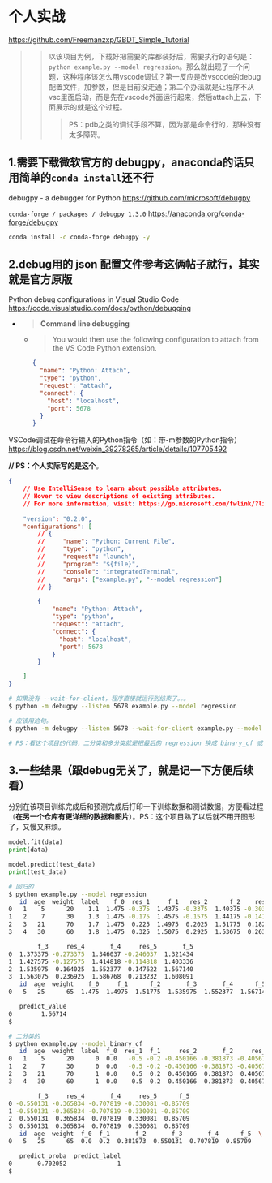 
# 个人实战

https://github.com/Freemanzxp/GBDT_Simple_Tutorial
>> 以该项目为例，下载好把需要的库都装好后，需要执行的语句是： `python example.py --model regression`。那么就出现了一个问题，这种程序该怎么用vscode调试？第一反应是改vscode的debug配置文件，加参数，但是目前没走通；第二个办法就是让程序不从vsc里面启动，而是先在vscode外面运行起来，然后attach上去，下面展示的就是这个过程。
>>> PS：pdb之类的调试手段不算，因为那是命令行的，那种没有太多障碍。

## 1.需要下载微软官方的 debugpy，anaconda的话只用简单的`conda install`还不行

debugpy - a debugger for Python https://github.com/microsoft/debugpy

`conda-forge / packages / debugpy 1.3.0` https://anaconda.org/conda-forge/debugpy
```sh
conda install -c conda-forge debugpy -y
```

## 2.debug用的 json 配置文件参考这俩帖子就行，其实就是官方原版

Python debug configurations in Visual Studio Code https://code.visualstudio.com/docs/python/debugging
- > **Command line debugging**
  * > You would then use the following configuration to attach from the VS Code Python extension.
    ```json
    {
      "name": "Python: Attach",
      "type": "python",
      "request": "attach",
      "connect": {
        "host": "localhost",
        "port": 5678
      }
    }
    ```

VSCode调试在命令行输入的Python指令（如：带-m参数的Python指令） https://blog.csdn.net/weixin_39278265/article/details/107705492

**// PS：个人实际写的是这个**。
```json
{
    // Use IntelliSense to learn about possible attributes.
    // Hover to view descriptions of existing attributes.
    // For more information, visit: https://go.microsoft.com/fwlink/?linkid=830387
    
    "version": "0.2.0",
    "configurations": [
        // {
        //     "name": "Python: Current File",
        //     "type": "python",
        //     "request": "launch",
        //     "program": "${file}",
        //     "console": "integratedTerminal",
        //     "args": ["example.py", "--model regression"]
        // }

        {
            "name": "Python: Attach",
            "type": "python",
            "request": "attach",
            "connect": {
              "host": "localhost",
              "port": 5678
            }
        }

    ]
}
```

```sh
# 如果没有 --wait-for-client，程序直接就运行到结束了。。。
$ python -m debugpy --listen 5678 example.py --model regression

# 应该用这句。
$ python -m debugpy --listen 5678 --wait-for-client example.py --model regression

# PS：看这个项目的代码，二分类和多分类就是把最后的 regression 换成 binary_cf 或 multi_cf 即可。
```

## 3.一些结果（跟debug无关了，就是记一下方便后续看）

分别在该项目训练完成后和预测完成后打印一下训练数据和测试数据，方便看过程（**在另一个仓库有更详细的数据和图片**）。PS：这个项目熟了以后就不用开图形了，又慢又麻烦。
```py
model.fit(data)
print(data)

model.predict(test_data)
print(test_data)
```

```sh
# 回归的
$ python example.py --model regression
   id  age  weight  label    f_0  res_1     f_1   res_2      f_2    res_3  \
0   1    5      20    1.1  1.475 -0.375  1.4375 -0.3375  1.40375 -0.30375   
1   2    7      30    1.3  1.475 -0.175  1.4575 -0.1575  1.44175 -0.14175   
2   3   21      70    1.7  1.475  0.225  1.4975  0.2025  1.51775  0.18225   
3   4   30      60    1.8  1.475  0.325  1.5075  0.2925  1.53675  0.26325   

        f_3     res_4       f_4     res_5       f_5  
0  1.373375 -0.273375  1.346037 -0.246037  1.321434  
1  1.427575 -0.127575  1.414818 -0.114818  1.403336  
2  1.535975  0.164025  1.552377  0.147622  1.567140  
3  1.563075  0.236925  1.586768  0.213232  1.608091  
   id  age  weight    f_0     f_1      f_2       f_3       f_4      f_5  \
0   5   25      65  1.475  1.4975  1.51775  1.535975  1.552377  1.56714   

   predict_value  
0        1.56714  
$ 
```

```sh
# 二分类的
$ python example.py --model binary_cf
   id  age  weight  label  f_0  res_1  f_1     res_2       f_2     res_3  \
0   1    5      20      0  0.0   -0.5 -0.2 -0.450166 -0.381873 -0.405675   
1   2    7      30      0  0.0   -0.5 -0.2 -0.450166 -0.381873 -0.405675   
2   3   21      70      1  0.0    0.5  0.2  0.450166  0.381873  0.405675   
3   4   30      60      1  0.0    0.5  0.2  0.450166  0.381873  0.405675   

        f_3     res_4       f_4     res_5      f_5  
0 -0.550131 -0.365834 -0.707819 -0.330081 -0.85709  
1 -0.550131 -0.365834 -0.707819 -0.330081 -0.85709  
2  0.550131  0.365834  0.707819  0.330081  0.85709  
3  0.550131  0.365834  0.707819  0.330081  0.85709  
   id  age  weight  f_0  f_1       f_2       f_3       f_4      f_5  \
0   5   25      65  0.0  0.2  0.381873  0.550131  0.707819  0.85709   

   predict_proba  predict_label  
0       0.702052              1  
$ 
```
